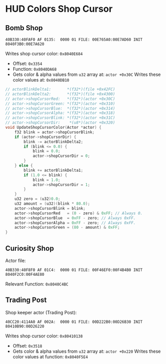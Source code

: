 HUD Colors Shop Cursor
======================

## Bomb Shop

```
40B330:40FAF0 AF 0135:  0000 01 FILE: 00E765A0:00E7AD60 INIT 8040F3B0:00E7A620
```

Writes shop cursor color: `0x8040E684`
- Offset: `0x3354`
- Function: `0x8040DA68`
- Gets color & alpha values from `u32` array at: `actor +0x30C`
Writes these color values at: `0x8040DB10`

```c
// actorBlinkDelta1:       *(f32*)(file +0x42FC)
// actorBlinkDelta2:       *(f32*)(file +0x4300)
// actor->shopCursorRed:   *(f32*)(actor +0x30C)
// actor->shopCursorGreen: *(f32*)(actor +0x310)
// actor->shopCursorBlue:  *(f32*)(actor +0x314)
// actor->shopCursorAlpha: *(f32*)(actor +0x318)
// actor->shopCursorBlink: *(f32*)(actor +0x31C)
// actor->shopCursorDir:    *(u8*)(actor +0x320)
void UpdateShopCursorColor(Actor *actor) {
    f32 blink = actor->shopCursorBlink;
    if (actor->shopCursorDir) {
        blink -= actorBlinkDelta2;
        if (blink <= 0.0) {
            blink = 0.0;
            actor->shopCursorDir = 0;
        }
    } else {
        blink += actorBlinkDelta1;
        if (1.0 <= blink) {
            blink = 1.0;
            actor->shopCursorDir = 1;
        }
    }
    u32 zero = (u32)0.0;
    u32 amount = (u32)(blink * 80.0);
    actor->shopCursorBlink = blink;
    actor->shopCursorRed   = (0 - zero) & 0xFF; // Always 0.
    actor->shopCursorBlue  = 0xFF - zero; // Always 0xFF.
    actor->shopCursorAlpha = 0xFF - zero; // Always 0xFF.
    actor->shopCursorGreen = (80 - amount) & 0xFF;
}
```

## Curiosity Shop

Actor file:
```
40B330:40F8F0 AF 01C4:  0000 01 FILE: 00F46EF0:00F4B4B0 INIT 8040F2C0:00F4AE80
```

Relevant Function: `0x8040C4BC`

## Trading Post

Shop keeper actor (Trading Post):
```
40CC20:4114A0 AF 002A:  0000 01 FILE: 00D222B0:00D26B30 INIT 80410B90:00D26220
```

Writes shop cursor color: `0x80410138`
- Offset: `0x3518`
- Gets color & alpha values from `u32` array at: `actor +0x220`
Writes these color values at function: `0x8040F5E4`
